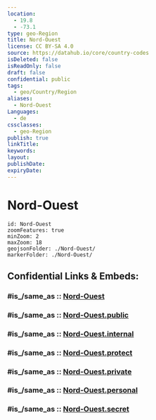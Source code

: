 ```yaml
---
location:
  - 19.8
  - -73.1
type: geo-Region
title: Nord-Ouest
license: CC BY-SA 4.0
source: https://datahub.io/core/country-codes
isDeleted: false
isReadOnly: false
draft: false
confidential: public
tags:
  - geo/Country/Region
aliases:
  - Nord-Ouest
Languages:
  - de
cssclasses:
  - geo-Region
publish: true
linkTitle:
keywords:
layout:
publishDate:
expiryDate:
---
```


# Nord-Ouest

```leaflet
id: Nord-Ouest
zoomFeatures: true 
minZoom: 2 
maxZoom: 18
geojsonFolder: ./Nord-Ouest/
markerFolder: ./Nord-Ouest/
```


## Confidential Links & Embeds: 

### #is_/same_as :: [Nord-Ouest](/_Standards/Earth/Continent/America~Caribbean/Haiti/Departments~Haiti/Nord-Ouest.md) 

### #is_/same_as :: [Nord-Ouest.public](/_public/Earth/Continent/America~Caribbean/Haiti/Departments~Haiti/Nord-Ouest.public.md) 

### #is_/same_as :: [Nord-Ouest.internal](/_internal/Earth/Continent/America~Caribbean/Haiti/Departments~Haiti/Nord-Ouest.internal.md) 

### #is_/same_as :: [Nord-Ouest.protect](/_protect/Earth/Continent/America~Caribbean/Haiti/Departments~Haiti/Nord-Ouest.protect.md) 

### #is_/same_as :: [Nord-Ouest.private](/_private/Earth/Continent/America~Caribbean/Haiti/Departments~Haiti/Nord-Ouest.private.md) 

### #is_/same_as :: [Nord-Ouest.personal](/_personal/Earth/Continent/America~Caribbean/Haiti/Departments~Haiti/Nord-Ouest.personal.md) 

### #is_/same_as :: [Nord-Ouest.secret](/_secret/Earth/Continent/America~Caribbean/Haiti/Departments~Haiti/Nord-Ouest.secret.md)

